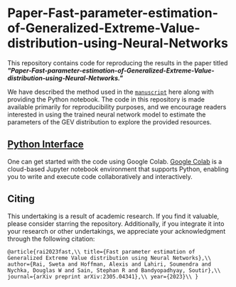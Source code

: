 # Paper-Fast-parameter-estimation-of-Generalized-Extreme-Value-distribution-using-Neural-Networks

This repository contains code for reproducing the results in the paper titled ***"Paper-Fast-parameter-estimation-of-Generalized-Extreme-Value-distribution-using-Neural-Networks."*** 

We have described the method used in the [`manuscript`](https://arxiv.org/pdf/2305.04341.pdf) here along with providing the Python notebook. The code in this repository is made available primarily for reproducibility purposes, and we encourage readers interested in using the trained neural network model to estimate the parameters of the GEV distribution to explore the provided resources.

## [Python Interface](https://colab.research.google.com/)
One can get started with the code using Google Colab. [Google Colab](https://colab.research.google.com/) is a cloud-based Jupyter notebook environment that supports Python, enabling you to write and execute code collaboratively and interactively.

## Citing
This undertaking is a result of academic research. If you find it valuable, please consider starring the repository. Additionally, if you integrate it into your research or other undertakings, we appreciate your acknowledgment through the following citation:

`@article{rai2023fast,\\
  title={Fast parameter estimation of Generalized Extreme Value distribution using Neural Networks},\\
  author={Rai, Sweta and Hoffman, Alexis and Lahiri, Soumendra and Nychka, Douglas W and Sain, Stephan R and Bandyopadhyay, Soutir},\\
  journal={arXiv preprint arXiv:2305.04341},\\
  year={2023}\\
}` 
